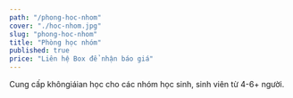 ```yaml
---
path: "/phong-hoc-nhom"
cover: "./hoc-nhom.jpg"
slug: "phong-hoc-nhom"
title: "Phòng học nhóm"
published: true
price: "Liên hệ Box để nhận báo giá"
---
```

Cung cấp khôngiáian học cho các nhóm học sinh, sinh viên từ 4-6+ người.
